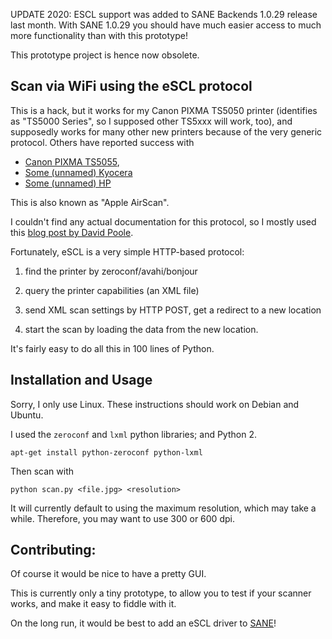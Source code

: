 UPDATE 2020: ESCL support was added to SANE Backends 1.0.29 release last month.
With SANE 1.0.29 you should have much easier access to much more functionality than with this prototype!

This prototype project is hence now obsolete.

Scan via WiFi using the eSCL protocol
-------------------------------------

This is a hack, but it works for my Canon PIXMA TS5050 printer (identifies as "TS5000 Series", so I supposed other TS5xxx will work, too), and supposedly works for many other new printers because of the very generic protocol.
Others have reported success with
* [Canon PIXMA TS5055](https://github.com/kno10/python-scan-eSCL/issues/2),
* [Some (unnamed) Kyocera](http://sane-devel.alioth.debian.narkive.com/lQgjGKc3/escl-airprint-support-for-sane)
* [Some (unnamed) HP](http://sane-devel.alioth.debian.narkive.com/lQgjGKc3/escl-airprint-support-for-sane)

This is also known as "Apple AirScan".

I couldn't find any actual documentation for this protocol,
so I mostly used this [blog post by David Poole](http://testcluster.blogspot.de/2014/03/scanning-from-escl-device-using-command.html).

Fortunately, eSCL is a very simple HTTP-based protocol:

1. find the printer by zeroconf/avahi/bonjour

2. query the printer capabilities (an XML file)

3. send XML scan settings by HTTP POST, get a redirect to a new location

4. start the scan by loading the data from the new location.

It's fairly easy to do all this in 100 lines of Python.

Installation and Usage
----------------------
Sorry, I only use Linux. These instructions should work on Debian and Ubuntu.

I used the `zeroconf` and `lxml` python libraries; and Python 2.
```
apt-get install python-zeroconf python-lxml
```

Then scan with
```
python scan.py <file.jpg> <resolution>
```
It will currently default to using the maximum resolution, which may take a while.
Therefore, you may want to use 300 or 600 dpi.

Contributing:
-------------
Of course it would be nice to have a pretty GUI.

This is currently only a tiny prototype, to allow you to test if your scanner works, and make it easy to fiddle with it.

On the long run, it would be best to add an eSCL driver to [SANE](http://www.sane-project.org/)!
